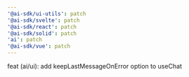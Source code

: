 ```yaml
---
'@ai-sdk/ui-utils': patch
'@ai-sdk/svelte': patch
'@ai-sdk/react': patch
'@ai-sdk/solid': patch
'ai': patch
'@ai-sdk/vue': patch
---
```


feat (ai/ui): add keepLastMessageOnError option to useChat
